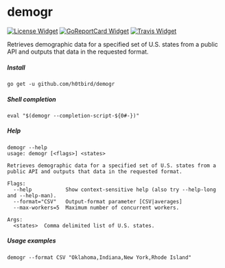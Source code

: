 # demogr

[![License Widget]][License] [![GoReportCard Widget]][GoReportCard] [![Travis Widget]][Travis]

[License]: http://www.apache.org/licenses/LICENSE-2.0.txt
[License Widget]: https://img.shields.io/badge/license-APACHE2-1eb0fc.svg<Paste>
[GoReportCard]: https://goreportcard.com/report/h0tbird/demogr
[GoReportCard Widget]: https://goreportcard.com/badge/h0tbird/demogr
[Travis]: https://travis-ci.org/h0tbird/demogr
[Travis Widget]: https://travis-ci.org/h0tbird/demogr.svg?branch=master

Retrieves demographic data for a specified set of U.S. states from a public API and outputs that data in the requested format.

##### Install

```
go get -u github.com/h0tbird/demogr
```

##### Shell completion

```
eval "$(demogr --completion-script-${0#-})"
```

##### Help

```
demogr --help
usage: demogr [<flags>] <states>

Retrieves demographic data for a specified set of U.S. states from a public API and outputs that data in the requested format.

Flags:
  --help           Show context-sensitive help (also try --help-long and --help-man).
  --format="CSV"   Output-format parameter [CSV|averages]
  --max-workers=5  Maximum number of concurrent workers.

Args:
  <states>  Comma delimited list of U.S. states.
```

##### Usage examples

```
demogr --format CSV "Oklahoma,Indiana,New York,Rhode Island"
```

